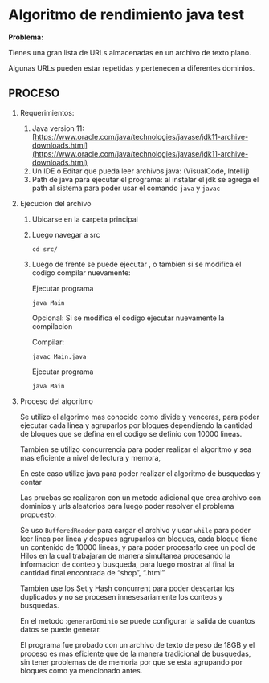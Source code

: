 # Algoritmo de rendimiento java test

**Problema:**

Tienes una gran lista de URLs almacenadas en un archivo de texto plano.

Algunas URLs pueden estar repetidas y pertenecen a diferentes dominios.

## PROCESO

1. Requerimientos:
    1. Java version 11: [https://www.oracle.com/java/technologies/javase/jdk11-archive-downloads.html](https://www.oracle.com/java/technologies/javase/jdk11-archive-downloads.html)
    2. Un IDE o Editar que pueda leer archivos java: (VisualCode, Intellij)
    3. Path de java para ejecutar el programa: al instalar el jdk se agrega el path al sistema para poder usar el comando `java` y `javac`
2. Ejecucion del archivo
    1. Ubicarse en la carpeta principal
    2. Luego navegar a src
        
        `cd src/` 
        
    3. Luego de frente se puede ejecutar , o tambien si se modifica el codigo compilar nuevamente:
        
        Ejecutar programa
        
        `java Main` 
        
        Opcional: Si se modifica el codigo ejecutar nuevamente la compilacion
        
        Compilar:
        
        `javac Main.java`
        
        Ejecutar programa
        
        `java Main`
        
3. Proceso del algoritmo
    
    Se utilizo el algorimo mas conocido como divide y venceras, para poder ejecutar cada linea y agruparlos por bloques dependiendo la cantidad de bloques que se defina en el codigo se definio con 10000 lineas.
    
    Tambien se utilizo concurrencia para poder realizar el algoritmo y sea mas eficiente a nivel de lectura y memora,
    
    En este caso utilize java para poder realizar el algoritmo de busquedas y contar
    
    Las pruebas se realizaron con un metodo adicional que crea archivo con dominios y urls aleatorios para luego poder resolver el problema propuesto.
    
    Se uso `BufferedReader` para cargar el archivo y usar `while` para poder leer linea por linea y despues agruparlos en bloques, cada bloque tiene un contenido de 10000 lineas, y para poder procesarlo cree un pool de Hilos en la cual trabajaran de manera simultanea procesando la informacion de conteo y busqueda, para luego mostrar al final la cantidad final encontrada de “shop”, “.html”
    
    Tambien use los Set y Hash concurrent para poder descartar los duplicados y no se procesen innesesariamente los conteos y busquedas.
    
    En el metodo :`generarDominio` se puede configurar la salida de cuantos datos se puede generar.
    
    El programa fue probado con un archivo de texto de peso de 18GB y el proceso es mas eficiente que de la manera tradicional de busquedas, sin tener problemas de de memoria por que se esta agrupando por bloques como ya mencionado antes.